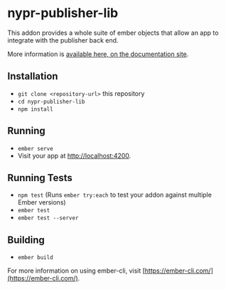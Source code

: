 # nypr-publisher-lib

This addon provides a whole suite of ember objects that allow an app to integrate with the publisher back end.

More information is [available here, on the documentation site](https://nypublicradio.github.io/nypr-publisher-lib/).

## Installation

* `git clone <repository-url>` this repository
* `cd nypr-publisher-lib`
* `npm install`

## Running

* `ember serve`
* Visit your app at [http://localhost:4200](http://localhost:4200).

## Running Tests

* `npm test` (Runs `ember try:each` to test your addon against multiple Ember versions)
* `ember test`
* `ember test --server`

## Building

* `ember build`

For more information on using ember-cli, visit [https://ember-cli.com/](https://ember-cli.com/).
